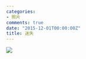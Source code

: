 ```yaml
---
categories:
- 照片
comments: true
date: "2015-12-01T00:00:00Z"
title: 迷失
---
```


![](http://urbem.github.io/images/one/lost.jpg)
